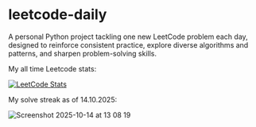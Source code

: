 # leetcode-daily

A personal Python project tackling one new LeetCode problem each day, designed to reinforce consistent practice, explore diverse algorithms and patterns, and sharpen problem-solving skills.

My all time Leetcode stats:

[![LeetCode Stats](https://leetcard.jacoblin.cool/uygarpolat?theme=dark&ext=contest&ext=heatmap)](https://leetcode.com/uygarpolat/)

My solve streak as of 14.10.2025:

![Screenshot 2025-10-14 at 13 08 19](https://github.com/user-attachments/assets/fa95b1dd-b814-46b7-9e50-b32a17539a90)
